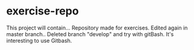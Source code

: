 # exercise-repo
This project will contain...
Repository made for exercises.
Edited again in master branch..
Deleted branch "develop" and try with gitBash.
It's interesting to use Gitbash.
